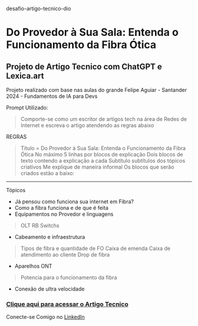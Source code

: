 desafio-artigo-tecnico-dio

# Do Provedor à Sua Sala: Entenda o Funcionamento da Fibra Ótica

## Projeto de Artigo Tecnico com ChatGPT e Lexica.art

Projeto realizado com base nas aulas do grande Felipe Aguiar - Santander 2024 - Fundamentos de IA para Devs

Prompt Utilizado: 

>Comporte-se como um escritor de artigos tech na área de Redes de Internet e escreva o artigo atendendo as regras abaixo

REGRAS
> Titulo = Do Provedor à Sua Sala: Entenda o Funcionamento da Fibra Ótica
> No máximo 5 linhas por blocos de explicação
> Dois blocos de texto contendo a explicação a cada Subtítulo
> subtítulos dos tópicos criativos
> Me explique de maneira informal
> Os blocos que serão criados estão a baixo:
------------

Tópicos
- Já pensou como funciona sua internet em Fibra?
- Como a fibra funciona e de que é feita
- Equipamentos no Provedor e linguagens
 > OLT
 > RB
 > Switchs 
- Cabeamento e infraestrutura 
 > Tipos de fibra e quantidade de FO
 > Caixa de emenda
 > Caixa de atendimento ao cliente
 > Drop de fibra
- Aparelhos ONT 
 > Potencia para o funcionamento da fibra
- Conexão de ultra velocidade

### [Clique aqui para acessar o Artigo Tecnico](https://web.dio.me/articles/do-provedor-a-sua-sala-entenda-o-funcionamento-da-fibra-otica?back=%2Farticles&page=1&order=oldest)

Conecte-se Comigo no [LinkedIn](https://www.linkedin.com/in/herlonjr/)

